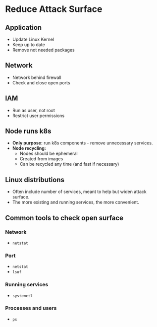 # Reduce Attack Surface
## Application
- Update Linux Kernel
- Keep up to date
- Remove not needed packages
## Network
- Network behind firewall
- Check and close open ports
## IAM
 - Run as user, not root
 - Restrict user permissions
## Node runs k8s
- **Only purpose:** run k8s components - remove unnecessary services.
- **Node recycling:**
	- Nodes should be ephemeral
	- Created from images
	- Can be recycled any time (and fast if necessary)
## Linux distributions
- Often include number of services, meant to help but widen attack surface.
- The more existing and running services, the more convenient.
## Common tools to check open surface
### Network
- `netstat`
### Port
- `netstat`
- `lsof`
### Running services
- `systemctl`
### Processes and users
- `ps`